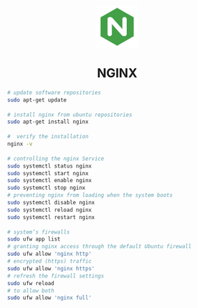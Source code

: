 <div align="center">
  <a href="https://www.nginx.com/">
    <img alt="nginx" src="../logos/nginx.png"/>
  </a>
  <h1>NGINX</h1>
</div>

```sh
# update software repositories
sudo apt-get update

# install nginx from ubuntu repositories
sudo apt-get install nginx

#  verify the installation
nginx -v

# controlling the nginx Service
sudo systemctl status nginx
sudo systemctl start nginx
sudo systemctl enable nginx
sudo systemctl stop nginx
# preventing nginx from loading when the system boots
sudo systemctl disable nginx
sudo systemctl reload nginx
sudo systemctl restart nginx

# system’s firewalls
sudo ufw app list
# granting nginx access through the default Ubuntu firewall
sudo ufw allow 'nginx http'
# encrypted (https) traffic
sudo ufw allow 'nginx https'
# refresh the firewall settings
sudo ufw reload
# to allow both
sudo ufw allow 'nginx full'

```

